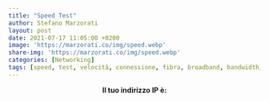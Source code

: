 ```yaml
---
title: "Speed Test"
author: Stefano Marzorati
layout: post
date: 2021-07-17 11:05:00 +0200
image: 'https://marzorati.co/img/speed.webp'
share-img: 'https://marzorati.co/img/speed.webp'
categories: [Networking]
tags: [speed, test, velocità, connessione, fibra, broadband, bandwidth, speedtest, speed test, bandwidth speed test, internet speed test, broadband speed test, internet, network, broadband, latency, ping, throughput, download, upload, connection, dsl, adsl, cable, t1, isp, voip, ip, p address, tcp, mioip, whatismyip]
---
```

<center><b>Il tuo indirizzo IP è:</b></center>
<center><script type='text/javascript' src='https://it.ipshu.com/myip_location.js?lang=it'></script></center>
<center>
<script src="https://ws.nperf.com/partner/js?k=33320d1b-1d22-4731-a225-7e710332a1f8"></script>
</center>